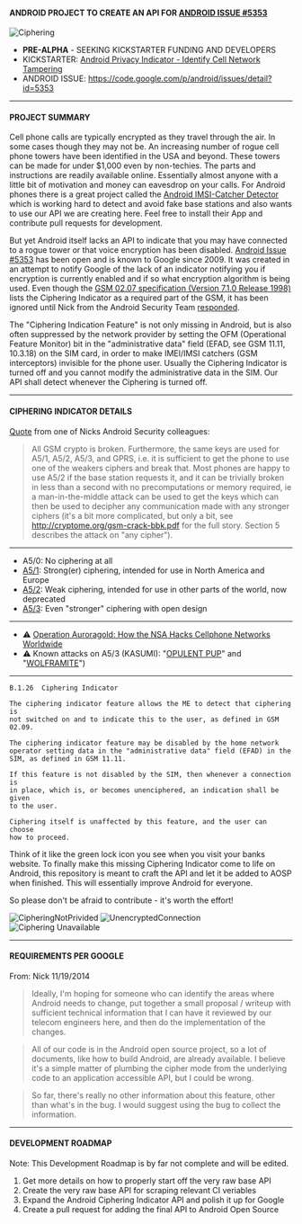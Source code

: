 #### ANDROID PROJECT TO CREATE AN API FOR [ANDROID ISSUE #5353](https://code.google.com/p/android/issues/detail?id=5353)

![Ciphering](http://fs1.d-h.st/view/L6I/00153/ciphering.png)

* **PRE-ALPHA** - SEEKING KICKSTARTER FUNDING AND DEVELOPERS
* KICKSTARTER: [Android Privacy Indicator - Identify Cell Network Tampering](https://www.kickstarter.com/projects/1760935672/android-cipher-indicator-identify-cell-network-tam)
* ANDROID ISSUE: https://code.google.com/p/android/issues/detail?id=5353

---

#### PROJECT SUMMARY

Cell phone calls are typically encrypted as they travel through the air. In some cases though they may not be. An increasing number of rogue cell phone towers have been identified in the USA and beyond. These towers can be made for under $1,000 even by non-techies. The parts and instructions are readily available online. Essentially almost anyone with a little bit of motivation and money can eavesdrop on your calls. For Android phones there is a great project called the [Android IMSI-Catcher Detector](https://secupwn.github.io/Android-IMSI-Catcher-Detector/) which is working hard to detect and avoid fake base stations and also wants to use our API we are creating here. Feel free to install their App and contribute pull requests for development.

But yet Android itself lacks an API to indicate that you may have connected to a rogue tower or that voice encryption has been disabled. [Android Issue #5353](https://code.google.com/p/android/issues/detail?id=5353) has been open and is known to Google since 2009. It was created in an attempt to notify Google of the lack of an indicator notifying you if encryption is currently enabled and if so what encryption algorithm is being used. Even though the [GSM 02.07 specification (Version 7.1.0 Release 1998)](http://www.3gpp.org/ftp/Specs/archive/02_series/02.07/0207-710.zip) lists the Ciphering Indicator as a required part of the GSM, it has been ignored until Nick from the Android Security Team [responded](https://code.google.com/p/android/issues/detail?id=5353#c12).

The "Ciphering Indication Feature" is not only missing in Android, but is also often suppressed by the network provider by setting the OFM (Operational Feature Monitor) bit in the "administrative data" field (EFAD, see GSM 11.11, 10.3.18) on the SIM card, in order to make IMEI/IMSI catchers (GSM interceptors) invisible for the phone user. Usually the Ciphering Indicator is turned off and you cannot modify the administrative data in the SIM. Our API shall detect whenever the Ciphering is turned off.

---

#### CIPHERING INDICATOR DETAILS

[Quote](https://code.google.com/p/android/issues/detail?id=5353#c19) from one of Nicks Android Security colleagues:

>All GSM crypto is broken. Furthermore, the same keys are used for A5/1, A5/2, A5/3, and GPRS, i.e. it is sufficient to get the phone to use one of the weakers ciphers and break that. Most phones are happy to use A5/2 if the base station requests it, and it can be trivially broken in less than a second with no precomputations or memory required, ie a man-in-the-middle attack can be used to get the keys which can then be used to decipher any communication made with any stronger ciphers (it's a bit more complicated, but only a bit, see http://cryptome.org/gsm-crack-bbk.pdf for the full story. Section 5 describes the attack on "any cipher").

---

* A5/0: No ciphering at all
* [A5/1](https://en.wikipedia.org/wiki/A5/1): Strong(er) ciphering, intended for use in North America and Europe
* [A5/2](https://en.wikipedia.org/wiki/A5/2): Weak ciphering, intended for use in other parts of the world, now deprecated
* [A5/3](https://en.wikipedia.org/wiki/A5/3): Even "stronger" ciphering with open design

---

* :warning: [Operation Auroragold: How the NSA Hacks Cellphone Networks Worldwide](https://firstlook.org/theintercept/2014/12/04/nsa-auroragold-hack-cellphones/)
* :warning: Known attacks on A5/3 (KASUMI): "[OPULENT PUP](https://firstlook.org/theintercept/document/2014/12/04/opulent-pup-encryption-attack/)" and "[WOLFRAMITE](https://firstlook.org/theintercept/document/2014/12/04/wolframite-encryption-attack)")

---

```
B.1.26	Ciphering Indicator

The ciphering indicator feature allows the ME to detect that ciphering is 
not switched on and to indicate this to the user, as defined in GSM 02.09.

The ciphering indicator feature may be disabled by the home network 
operator setting data in the "administrative data" field (EFAD) in the 
SIM, as defined in GSM 11.11.

If this feature is not disabled by the SIM, then whenever a connection is 
in place, which is, or becomes unenciphered, an indication shall be given 
to the user.

Ciphering itself is unaffected by this feature, and the user can choose 
how to proceed.
```

Think of it like the green lock icon you see when you visit your banks website. To finally make this missing Ciphering Indicator come to life on Android, this repository is meant to craft the API and let it be added to AOSP when finished. This will essentially improve Android for everyone.

So please don't be afraid to contribute - it's worth the effort!

![CipheringNotPrivided](https://upload.wikimedia.org/wikipedia/commons/thumb/e/ee/CipheringNotProvided.jpg/200px-CipheringNotProvided.jpg) ![UnencryptedConnection](http://fs1.d-h.st/view/2ifR/00153/unencrypted.png) ![Ciphering Unavailable](http://i50.fastpic.ru/big/2012/1207/bc/79126b9dfabba04aff00d3409165bebc.png)

---

#### REQUIREMENTS PER GOOGLE

From: Nick 11/19/2014

>Ideally, I'm hoping for someone who can identify the areas where Android needs to change, put together a small proposal / writeup with sufficient technical information that I can have it reviewed by our telecom engineers here, and then do the implementation of the changes.

>All of our code is in the Android open source project, so a lot of documents, like how to build Android, are already available. I believe it's a simple matter of plumbing the cipher mode from the underlying code to an application accessible API, but I could be wrong.

>So far, there's really no other information about this feature, other than what's in the bug. I would suggest using the bug to collect the information.

---

#### DEVELOPMENT ROADMAP

Note: This Development Roadmap is by far not complete and will be edited.

1. Get more details on how to properly start off the very raw base API
2. Create the very raw base API for scraping relevant CI veriables
3. Expand the Android Ciphering Indicator API and polish it up for Google
4. Create a pull request for adding the final API to Android Open Source
